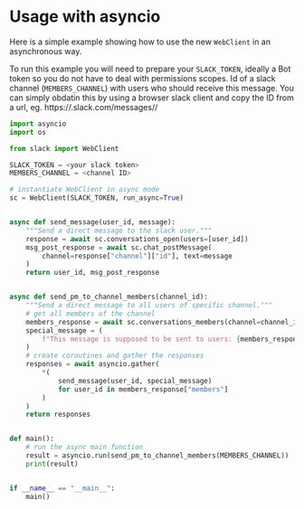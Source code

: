 # Usage with asyncio

Here is a simple example showing how to use the new `WebClient` in an asynchronous way.

To run this example you will need to prepare your `SLACK_TOKEN`, ideally a Bot token so you do not have to deal with permissions scopes.
Id of a slack channel (`MEMBERS_CHANNEL`) with users who should receive this message. You can simply obdatin this by using a browser slack client and copy the ID from a url, eg. https://<your-workspace>.slack.com/messages/<channel ID>/

```python
import asyncio
import os

from slack import WebClient

SLACK_TOKEN = <your slack token>
MEMBERS_CHANNEL = <channel ID>

# instantiate WebClient in async mode
sc = WebClient(SLACK_TOKEN, run_async=True)


async def send_message(user_id, message):
    """Send a direct message to the slack user."""
    response = await sc.conversations_open(users=[user_id])
    msg_post_response = await sc.chat_postMessage(
        channel=response["channel"]["id"], text=message
    )
    return user_id, msg_post_response


async def send_pm_to_channel_members(channel_id):
    """Send a direct message to all users of specific channel."""
    # get all members of the channel
    members_response = await sc.conversations_members(channel=channel_id)
    special_message = (
        f"This message is supposed to be sent to users: {members_response['members']}"
    )
    # create coroutines and gather the responses
    responses = await asyncio.gather(
        *(
            send_message(user_id, special_message)
            for user_id in members_response["members"]
        )
    )
    return responses


def main():
    # run the async main function
    result = asyncio.run(send_pm_to_channel_members(MEMBERS_CHANNEL))
    print(result)


if __name__ == "__main__":
    main()
```
